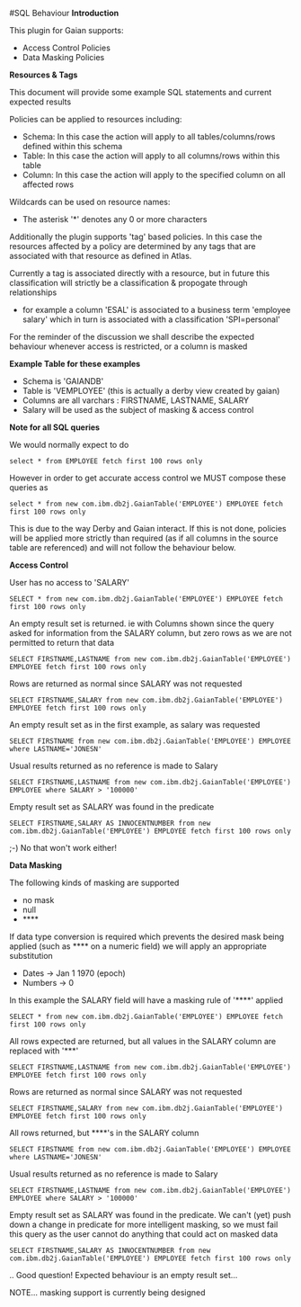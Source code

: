 #SQL Behaviour
**Introduction**

This plugin for Gaian supports:
* Access Control Policies
* Data Masking Policies

**Resources & Tags**

This document will provide some example SQL statements and 
current expected results

Policies can be applied to resources including:
* Schema:
    In this case the action will apply to all tables/columns/rows defined within
    this schema
* Table:
    In this case the action will apply to all columns/rows 
    within this table
* Column: 
    In this case the action will apply to the specified column
    on all affected rows
    
Wildcards can be used on resource names:
* The asterisk '*' denotes any 0 or more characters    


Additionally the plugin supports 'tag' based policies. In this case
the resources affected by a policy are determined by any tags that are
associated with that resource as defined in Atlas.

Currently a tag is associated directly with a resource, but in future this
classification will strictly be a classification & propogate through relationships
- for example a column 'ESAL' is associated to a business term 'employee salary'
which in turn is associated with a classification 'SPI=personal'

For the reminder of the discussion we shall describe the expected
behaviour whenever access is restricted, or a column is masked

**Example Table for these examples**

* Schema is 'GAIANDB'
* Table is 'VEMPLOYEE' (this is actually a derby view created by gaian)
* Columns are all varchars : FIRSTNAME, LASTNAME, SALARY
* Salary will be used as the subject of masking & access control

**Note for all SQL queries**

We would normally expect to do

    select * from EMPLOYEE fetch first 100 rows only

However in order to get accurate access control we MUST compose these queries as

    select * from new com.ibm.db2j.GaianTable('EMPLOYEE') EMPLOYEE fetch first 100 rows only

This is due to the way Derby and Gaian interact. If this is not done, policies will
be applied more strictly than required (as if all columns in the source table are referenced) and will not follow the 
behaviour below.

**Access Control**

User has no access to 'SALARY'

    SELECT * from new com.ibm.db2j.GaianTable('EMPLOYEE') EMPLOYEE fetch first 100 rows only

An empty result set is returned. ie with Columns shown since the query asked for information
from the SALARY column, but zero rows as we are not permitted to return that data


    SELECT FIRSTNAME,LASTNAME from new com.ibm.db2j.GaianTable('EMPLOYEE') EMPLOYEE fetch first 100 rows only

Rows are returned as normal since SALARY was not requested

    SELECT FIRSTNAME,SALARY from new com.ibm.db2j.GaianTable('EMPLOYEE') EMPLOYEE fetch first 100 rows only

An empty result set as in the first example, as salary was requested

    SELECT FIRSTNAME from new com.ibm.db2j.GaianTable('EMPLOYEE') EMPLOYEE where LASTNAME='JONESN'

Usual results returned as no reference is made to Salary

    SELECT FIRSTNAME,LASTNAME from new com.ibm.db2j.GaianTable('EMPLOYEE') EMPLOYEE where SALARY > '100000'

Empty result set as SALARY was found in the predicate

    SELECT FIRSTNAME,SALARY AS INNOCENTNUMBER from new com.ibm.db2j.GaianTable('EMPLOYEE') EMPLOYEE fetch first 100 rows only

;-) No that won't work either!

**Data Masking**

The following kinds of masking are supported
* no mask
* null
* \****

If data type conversion is required which prevents the desired mask being applied
(such as **** on a numeric field) we will apply an appropriate substitution
* Dates -> Jan 1 1970 (epoch)
* Numbers -> 0

In this example the SALARY field will have a masking rule of '****' applied

    SELECT * from new com.ibm.db2j.GaianTable('EMPLOYEE') EMPLOYEE fetch first 100 rows only

All rows expected are returned, but all values in the SALARY column are replaced with '***'


    SELECT FIRSTNAME,LASTNAME from new com.ibm.db2j.GaianTable('EMPLOYEE') EMPLOYEE fetch first 100 rows only

Rows are returned as normal since SALARY was not requested

    SELECT FIRSTNAME,SALARY from new com.ibm.db2j.GaianTable('EMPLOYEE') EMPLOYEE fetch first 100 rows only

All rows returned, but ****'s in the SALARY column

    SELECT FIRSTNAME from new com.ibm.db2j.GaianTable('EMPLOYEE') EMPLOYEE where LASTNAME='JONESN'

Usual results returned as no reference is made to Salary

    SELECT FIRSTNAME,LASTNAME from new com.ibm.db2j.GaianTable('EMPLOYEE') EMPLOYEE where SALARY > '100000'

Empty result set as SALARY was found in the predicate. We can't (yet) push down
a change in predicate for more intelligent masking, so we must fail this query as
the user cannot do anything that could act on masked data

    SELECT FIRSTNAME,SALARY AS INNOCENTNUMBER from new com.ibm.db2j.GaianTable('EMPLOYEE') EMPLOYEE fetch first 100 rows only

.. Good question! 
Expected behaviour is an empty result set...

NOTE... masking support is currently being designed